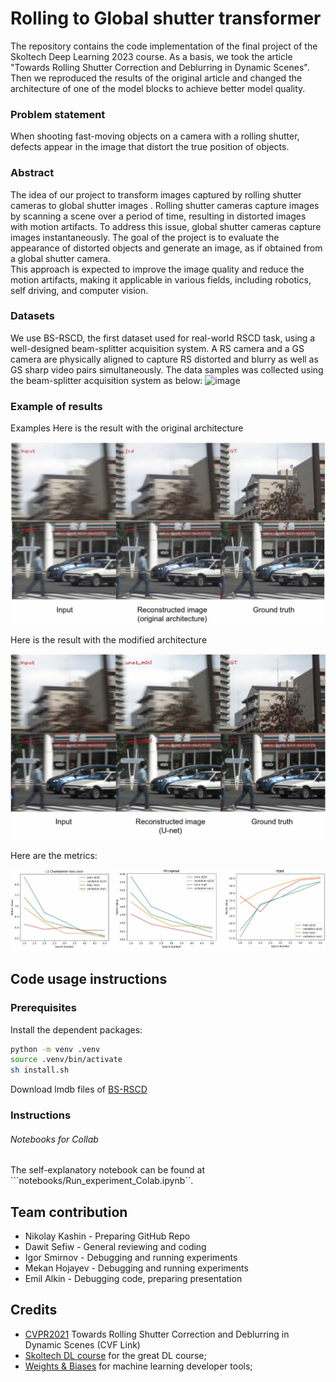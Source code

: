 # Rolling to Global shutter transformer 

The repository contains the code implementation of the final project of the Skoltech Deep Learning 2023 course. As a basis, we took the article "Towards Rolling Shutter Correction and Deblurring in Dynamic Scenes". Then we reproduced the results of the original article and changed the architecture of one of the model blocks to achieve better model quality.


### Problem statement 
When shooting fast-moving objects on a camera with a rolling shutter, defects appear in the image that distort the true position of objects.

### Abstract
The idea of our project to transform images captured by rolling shutter cameras to global shutter images . Rolling shutter cameras capture images by scanning a scene over a period of time, resulting in distorted images with motion artifacts. To address this issue, global shutter cameras capture images instantaneously. The goal of the project is to evaluate the appearance of distorted objects and generate an image, as if obtained from a global shutter camera.  
This approach is expected to improve the image quality and reduce the motion artifacts, making it applicable in various fields, including robotics, self driving, and computer vision.

### Datasets

We use BS-RSCD, the first dataset used for real-world RSCD task, using a well-designed beam-splitter acquisition system. A RS camera and a GS camera are physically aligned to capture RS distorted and blurry as well as GS sharp video pairs simultaneously. 
The data samples  was collected using the beam-splitter acquisition system as below:
![image](https://drive.google.com/uc?export=view&id=1JkAsNkiaWZ5eZ8KSQdMENrxTBPEfrFen) 

### Example of results

Examples
Here is the result with the original architecture
<p align="center"><img src="pictures/jcd_3video.jpg" width="550" /></p>

Here is the result with the modified architecture
<p align="center"><img src="pictures/unet_3video.jpg" width="550" /></p>

Here are the metrics:
<p align="center"><img src="pictures/plots.jpg" width="550" /></p>

## Code usage instructions
### Prerequisites
Install the dependent packages:

```bash
python -m venv .venv
source .venv/bin/activate
sh install.sh
```

Download lmdb files of [BS-RSCD](https://drive.google.com/file/d/1j4gxN28KmDA7Yl1W37i87n3nFIgmZh2_/view?usp=sharing)


### Instructions

###### Notebooks for Collab
The self-explanatory notebook can be found at ```notebooks/Run_experiment_Colab.ipynb``.

## Team contribution
- Nikolay Kashin - Preparing GitHub Repo
- Dawit Sefiw - General reviewing and coding
- Igor Smirnov - Debugging and running experiments
- Mekan Hojayev - Debugging and running experiments
- Emil Alkin - Debugging code, preparing presentation


## Credits
- [CVPR2021](https://arxiv.org/abs/2104.01601) Towards Rolling Shutter Correction and Deblurring in Dynamic Scenes (CVF Link)
- [Skoltech DL course](https://github.com/oseledets/dl2023) for the great DL course;
- [Weights & Biases](https://wandb.ai) for machine learning developer tools;
